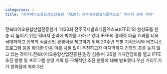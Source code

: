 ```yaml
---
categories: i
title: "전북바이오융합산업진흥원 ‘제20회 전주국제발효식품엑스포’ 막바지 준비 박차"
---
```

전북바이오융합산업진흥원가 ‘제20회 전주국제발효식품엑스포(IFFE)’의 완성도를 한층 더 높이기 위한 막바지 준비에 박차를 가하고 있다.IFFE의 경제적 파급 효과를 더욱 극대화하고 전북의 식품산업 경쟁력을 제고하기 위해 20주년 특별 기획전시와 비즈니스 프로그램 등을 확대한 만큼 이를 차질 없이 추진하고자 마지막까지 긴장의 끈을 놓지 않고 있는 것이다.전북바이오융합산업진흥원(원장 김동수) 26일 기자간담회를 열고 IFFE 추진 방향 및 프로그램 운영 계획 등 구체적인 추진 현황에 대해 발표했다.우선 거리두기가 완화됨에 따라 3년